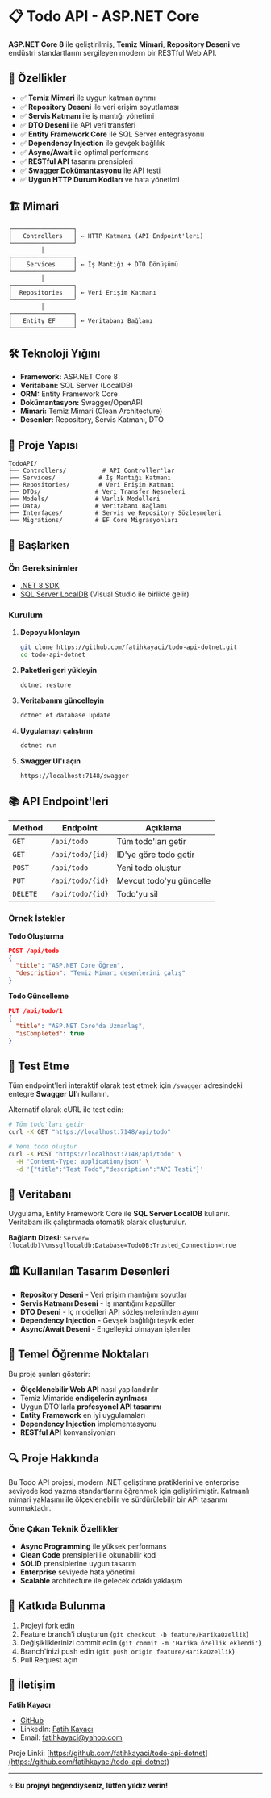 # 📋 Todo API - ASP.NET Core

**ASP.NET Core 8** ile geliştirilmiş, **Temiz Mimari**, **Repository Deseni** ve endüstri standartlarını sergileyen modern bir RESTful Web API.

## 🚀 Özellikler

- ✅ **Temiz Mimari** ile uygun katman ayrımı
- ✅ **Repository Deseni** ile veri erişim soyutlaması
- ✅ **Servis Katmanı** ile iş mantığı yönetimi
- ✅ **DTO Deseni** ile API veri transferi
- ✅ **Entity Framework Core** ile SQL Server entegrasyonu
- ✅ **Dependency Injection** ile gevşek bağlılık
- ✅ **Async/Await** ile optimal performans
- ✅ **RESTful API** tasarım prensipleri
- ✅ **Swagger Dokümantasyonu** ile API testi
- ✅ **Uygun HTTP Durum Kodları** ve hata yönetimi

## 🏗️ Mimari

```
┌─────────────────┐
│   Controllers   │ ← HTTP Katmanı (API Endpoint'leri)
└─────────────────┘
         │
┌─────────────────┐
│    Services     │ ← İş Mantığı + DTO Dönüşümü
└─────────────────┘
         │
┌─────────────────┐
│  Repositories   │ ← Veri Erişim Katmanı
└─────────────────┘
         │
┌─────────────────┐
│   Entity EF     │ ← Veritabanı Bağlamı
└─────────────────┘
```

## 🛠️ Teknoloji Yığını

- **Framework:** ASP.NET Core 8
- **Veritabanı:** SQL Server (LocalDB)
- **ORM:** Entity Framework Core
- **Dokümantasyon:** Swagger/OpenAPI
- **Mimari:** Temiz Mimari (Clean Architecture)
- **Desenler:** Repository, Servis Katmanı, DTO

## 📁 Proje Yapısı

```
TodoAPI/
├── Controllers/          # API Controller'lar
├── Services/            # İş Mantığı Katmanı
├── Repositories/        # Veri Erişim Katmanı
├── DTOs/               # Veri Transfer Nesneleri
├── Models/             # Varlık Modelleri
├── Data/               # Veritabanı Bağlamı
├── Interfaces/         # Servis ve Repository Sözleşmeleri
└── Migrations/         # EF Core Migrasyonları
```

## 🚀 Başlarken

### Ön Gereksinimler

- [.NET 8 SDK](https://dotnet.microsoft.com/download)
- [SQL Server LocalDB](https://docs.microsoft.com/en-us/sql/database-engine/configure-windows/sql-server-express-localdb) (Visual Studio ile birlikte gelir)

### Kurulum

1. **Depoyu klonlayın**
   ```bash
   git clone https://github.com/fatihkayaci/todo-api-dotnet.git
   cd todo-api-dotnet
   ```

2. **Paketleri geri yükleyin**
   ```bash
   dotnet restore
   ```

3. **Veritabanını güncelleyin**
   ```bash
   dotnet ef database update
   ```

4. **Uygulamayı çalıştırın**
   ```bash
   dotnet run
   ```

5. **Swagger UI'ı açın**
   ```
   https://localhost:7148/swagger
   ```

## 📚 API Endpoint'leri

| Method | Endpoint | Açıklama |
|--------|----------|----------|
| `GET` | `/api/todo` | Tüm todo'ları getir |
| `GET` | `/api/todo/{id}` | ID'ye göre todo getir |
| `POST` | `/api/todo` | Yeni todo oluştur |
| `PUT` | `/api/todo/{id}` | Mevcut todo'yu güncelle |
| `DELETE` | `/api/todo/{id}` | Todo'yu sil |

### Örnek İstekler

**Todo Oluşturma**
```json
POST /api/todo
{
  "title": "ASP.NET Core Öğren",
  "description": "Temiz Mimari desenlerini çalış"
}
```

**Todo Güncelleme**
```json
PUT /api/todo/1
{
  "title": "ASP.NET Core'da Uzmanlaş",
  "isCompleted": true
}
```

## 🧪 Test Etme

Tüm endpoint'leri interaktif olarak test etmek için `/swagger` adresindeki entegre **Swagger UI**'ı kullanın.

Alternatif olarak cURL ile test edin:
```bash
# Tüm todo'ları getir
curl -X GET "https://localhost:7148/api/todo"

# Yeni todo oluştur
curl -X POST "https://localhost:7148/api/todo" \
  -H "Content-Type: application/json" \
  -d '{"title":"Test Todo","description":"API Testi"}'
```

## 💾 Veritabanı

Uygulama, Entity Framework Core ile **SQL Server LocalDB** kullanır. Veritabanı ilk çalıştırmada otomatik olarak oluşturulur.

**Bağlantı Dizesi:** `Server=(localdb)\\mssqllocaldb;Database=TodoDB;Trusted_Connection=true`

## 🏛️ Kullanılan Tasarım Desenleri

- **Repository Deseni** - Veri erişim mantığını soyutlar
- **Servis Katmanı Deseni** - İş mantığını kapsüller
- **DTO Deseni** - İç modelleri API sözleşmelerinden ayırır
- **Dependency Injection** - Gevşek bağlılığı teşvik eder
- **Async/Await Deseni** - Engelleyici olmayan işlemler

## 📝 Temel Öğrenme Noktaları

Bu proje şunları gösterir:
- **Ölçeklenebilir Web API** nasıl yapılandırılır
- Temiz Mimaride **endişelerin ayrılması**
- Uygun DTO'larla **profesyonel API tasarımı**
- **Entity Framework** en iyi uygulamaları
- **Dependency Injection** implementasyonu
- **RESTful API** konvansiyonları

## 🔍 Proje Hakkında

Bu Todo API projesi, modern .NET geliştirme pratiklerini ve enterprise seviyede kod yazma standartlarını öğrenmek için geliştirilmiştir. Katmanlı mimari yaklaşımı ile ölçeklenebilir ve sürdürülebilir bir API tasarımı sunmaktadır.

### Öne Çıkan Teknik Özellikler

- **Async Programming** ile yüksek performans
- **Clean Code** prensipleri ile okunabilir kod
- **SOLID** prensiplerine uygun tasarım
- **Enterprise** seviyede hata yönetimi
- **Scalable** architecture ile gelecek odaklı yaklaşım

## 🤝 Katkıda Bulunma

1. Projeyi fork edin
2. Feature branch'i oluşturun (`git checkout -b feature/HarikaOzellik`)
3. Değişikliklerinizi commit edin (`git commit -m 'Harika özellik eklendi'`)
4. Branch'inizi push edin (`git push origin feature/HarikaOzellik`)
5. Pull Request açın

## 📧 İletişim

**Fatih Kayacı** 
- [GitHub](https://github.com/fatihkayaci)
- LinkedIn: [Fatih Kayacı](https://www.linkedin.com/in/fatih-kayaci-79180a28a/)
- Email: fatihkayaci@yahoo.com

Proje Linki: [https://github.com/fatihkayaci/todo-api-dotnet](https://github.com/fatihkayaci/todo-api-dotnet)

---

⭐ **Bu projeyi beğendiyseniz, lütfen yıldız verin!**